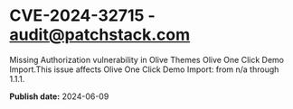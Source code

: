 # CVE-2024-32715 - audit@patchstack.com

Missing Authorization vulnerability in Olive Themes Olive One Click Demo Import.This issue affects Olive One Click Demo Import: from n/a through 1.1.1.

**Publish date:** 2024-06-09
